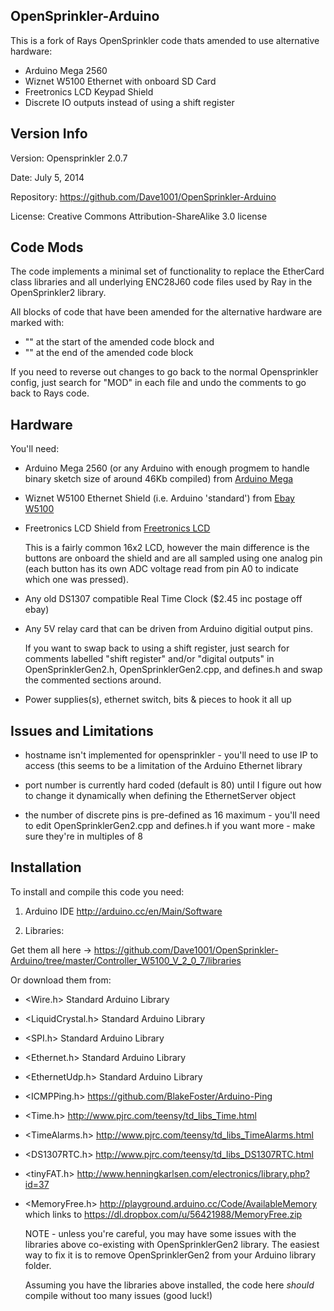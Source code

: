 OpenSprinkler-Arduino
---------------------

This is a fork of Rays OpenSprinkler code thats amended to use alternative hardware:

- Arduino Mega 2560
- Wiznet W5100 Ethernet with onboard SD Card
- Freetronics LCD Keypad Shield
- Discrete IO outputs instead of using a shift register 

Version Info
------------

Version:     Opensprinkler 2.0.7

Date:        July 5, 2014

Repository:  https://github.com/Dave1001/OpenSprinkler-Arduino

License:     Creative Commons Attribution-ShareAlike 3.0 license
   

Code Mods
---------

The code implements a minimal set of functionality to replace the EtherCard class libraries and all underlying ENC28J60 code files used by Ray in the OpenSprinkler2 library.
   
All blocks of code that have been amended for the alternative hardware are marked with:
- "<MOD>"  at the start of the amended code block and 
- "</MOD>" at the end of the amended code block

If you need to reverse out changes to go back to the normal Opensprinkler config, just search for "MOD" in each file and undo the comments to go back to Rays code.

Hardware
--------
   
You'll need:

- Arduino Mega 2560 (or any Arduino with enough progmem to handle binary sketch size of around 46Kb compiled) from [Arduino Mega]

- Wiznet W5100 Ethernet Shield (i.e. Arduino 'standard') from [Ebay W5100]

- Freetronics LCD Shield from [Freetronics LCD]

    This is a fairly common 16x2 LCD, however the main difference is the buttons are onboard the shield and are all sampled using one analog pin (each button has its own ADC voltage read from pin A0 to indicate which one was pressed). 

- Any old DS1307 compatible Real Time Clock ($2.45 inc postage off ebay)

- Any 5V relay card that can be driven from Arduino digitial output pins. 

    If you want to swap back to using a shift register, just search for comments labelled "shift register" and/or "digital outputs" in OpenSprinklerGen2.h, OpenSprinklerGen2.cpp, and defines.h and swap the commented sections around.

- Power supplies(s), ethernet switch, bits & pieces to hook it all up 
  
Issues and Limitations
----------------------

- hostname isn't implemented for opensprinkler - you'll need to use IP to access (this seems to be a limitation of the Arduino Ethernet library

- port number is currently hard coded (default is 80) until I figure out how to change it dynamically when defining the EthernetServer object

- the number of discrete pins is pre-defined as 16 maximum - you'll need to edit OpenSprinklerGen2.cpp and defines.h if you want more - make sure they're in multiples of 8 

Installation
------------

To install and compile this code you need:
   
   1.  Arduino IDE    http://arduino.cc/en/Main/Software
  
   2.  Libraries:

   Get them all here -> https://github.com/Dave1001/OpenSprinkler-Arduino/tree/master/Controller_W5100_V_2_0_7/libraries

   Or download them from:

- <Wire.h>          Standard Arduino Library
- <LiquidCrystal.h> Standard Arduino Library
- <SPI.h>           Standard Arduino Library
- <Ethernet.h>      Standard Arduino Library
- <EthernetUdp.h>   Standard Arduino Library
- <ICMPPing.h>      https://github.com/BlakeFoster/Arduino-Ping
- <Time.h>          http://www.pjrc.com/teensy/td_libs_Time.html 
- <TimeAlarms.h>    http://www.pjrc.com/teensy/td_libs_TimeAlarms.html 
- <DS1307RTC.h>     http://www.pjrc.com/teensy/td_libs_DS1307RTC.html
- <tinyFAT.h>       http://www.henningkarlsen.com/electronics/library.php?id=37
- <MemoryFree.h>    http://playground.arduino.cc/Code/AvailableMemory which links to https://dl.dropbox.com/u/56421988/MemoryFree.zip

  NOTE - unless you're careful, you may have some issues with the libraries above co-existing with OpenSprinklerGen2 library. The easiest way to fix it is to remove OpenSprinklerGen2 from your Arduino library folder. 

  Assuming you have the libraries above installed, the code here *should* compile without too many issues (good luck!)

[Freetronics LCD]:http://www.freetronics.com/collections/shields/products/lcd-keypad-shield
[Ebay W5100]:http://www.ebay.com/sch/i.html?_from=R40&_trksid=p2050601.m570.l1313.TR3.TRC0.A0.H0.Xw5100+shield&_nkw=w5100+shield&_sacat=0
[Arduino Mega]:http://arduino.cc/en/Main/arduinoBoardMega2560
